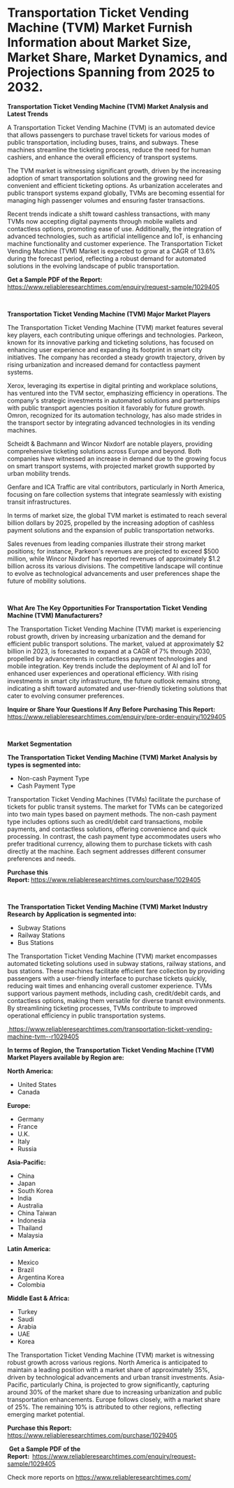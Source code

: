 <p><h1>Transportation Ticket Vending Machine (TVM) Market Furnish Information about Market Size, Market Share, Market Dynamics, and Projections Spanning from 2025 to 2032.</h1></p><p><strong>Transportation Ticket Vending Machine (TVM) Market Analysis and Latest Trends</strong></p>
<p><p>A Transportation Ticket Vending Machine (TVM) is an automated device that allows passengers to purchase travel tickets for various modes of public transportation, including buses, trains, and subways. These machines streamline the ticketing process, reduce the need for human cashiers, and enhance the overall efficiency of transport systems. </p><p>The TVM market is witnessing significant growth, driven by the increasing adoption of smart transportation solutions and the growing need for convenient and efficient ticketing options. As urbanization accelerates and public transport systems expand globally, TVMs are becoming essential for managing high passenger volumes and ensuring faster transactions. </p><p>Recent trends indicate a shift toward cashless transactions, with many TVMs now accepting digital payments through mobile wallets and contactless options, promoting ease of use. Additionally, the integration of advanced technologies, such as artificial intelligence and IoT, is enhancing machine functionality and customer experience. The Transportation Ticket Vending Machine (TVM) Market is expected to grow at a CAGR of 13.6% during the forecast period, reflecting a robust demand for automated solutions in the evolving landscape of public transportation.</p></p>
<p><strong>Get a Sample PDF of the Report:&nbsp;</strong> <a href="https://www.reliableresearchtimes.com/enquiry/request-sample/1029405?utm_campaign=2583&utm_medium=2&utm_source=Github&utm_content=ia&utm_term=21032025&utm_id=transportation-ticket-vending-machine-tvm">https://www.reliableresearchtimes.com/enquiry/request-sample/1029405</a></p>
<p>&nbsp;</p>
<p><strong>Transportation Ticket Vending Machine (TVM) Major Market Players</strong></p>
<p><p>The Transportation Ticket Vending Machine (TVM) market features several key players, each contributing unique offerings and technologies. Parkeon, known for its innovative parking and ticketing solutions, has focused on enhancing user experience and expanding its footprint in smart city initiatives. The company has recorded a steady growth trajectory, driven by rising urbanization and increased demand for contactless payment systems.</p><p>Xerox, leveraging its expertise in digital printing and workplace solutions, has ventured into the TVM sector, emphasizing efficiency in operations. The company's strategic investments in automated solutions and partnerships with public transport agencies position it favorably for future growth. Omron, recognized for its automation technology, has also made strides in the transport sector by integrating advanced technologies in its vending machines.</p><p>Scheidt & Bachmann and Wincor Nixdorf are notable players, providing comprehensive ticketing solutions across Europe and beyond. Both companies have witnessed an increase in demand due to the growing focus on smart transport systems, with projected market growth supported by urban mobility trends.</p><p>Genfare and ICA Traffic are vital contributors, particularly in North America, focusing on fare collection systems that integrate seamlessly with existing transit infrastructures. </p><p>In terms of market size, the global TVM market is estimated to reach several billion dollars by 2025, propelled by the increasing adoption of cashless payment solutions and the expansion of public transportation networks.</p><p>Sales revenues from leading companies illustrate their strong market positions; for instance, Parkeon's revenues are projected to exceed $500 million, while Wincor Nixdorf has reported revenues of approximately $1.2 billion across its various divisions. The competitive landscape will continue to evolve as technological advancements and user preferences shape the future of mobility solutions.</p></p>
<p>&nbsp;</p>
<p><strong>What Are The Key Opportunities For Transportation Ticket Vending Machine (TVM) Manufacturers?</strong></p>
<p><p>The Transportation Ticket Vending Machine (TVM) market is experiencing robust growth, driven by increasing urbanization and the demand for efficient public transport solutions. The market, valued at approximately $2 billion in 2023, is forecasted to expand at a CAGR of 7% through 2030, propelled by advancements in contactless payment technologies and mobile integration. Key trends include the deployment of AI and IoT for enhanced user experiences and operational efficiency. With rising investments in smart city infrastructure, the future outlook remains strong, indicating a shift toward automated and user-friendly ticketing solutions that cater to evolving consumer preferences.</p></p>
<p><strong>Inquire or Share Your Questions If Any Before Purchasing This Report:</strong> <a href="https://www.reliableresearchtimes.com/enquiry/pre-order-enquiry/1029405?utm_campaign=2583&utm_medium=2&utm_source=Github&utm_content=ia&utm_term=21032025&utm_id=transportation-ticket-vending-machine-tvm">https://www.reliableresearchtimes.com/enquiry/pre-order-enquiry/1029405</a></p>
<p>&nbsp;</p>
<p><strong>Market Segmentation</strong></p>
<p><strong>The Transportation Ticket Vending Machine (TVM) Market Analysis by types is segmented into:</strong></p>
<p><ul><li>Non-cash Payment Type</li><li>Cash Payment Type</li></ul></p>
<p><p>Transportation Ticket Vending Machines (TVMs) facilitate the purchase of tickets for public transit systems. The market for TVMs can be categorized into two main types based on payment methods. The non-cash payment type includes options such as credit/debit card transactions, mobile payments, and contactless solutions, offering convenience and quick processing. In contrast, the cash payment type accommodates users who prefer traditional currency, allowing them to purchase tickets with cash directly at the machine. Each segment addresses different consumer preferences and needs.</p></p>
<p><strong>Purchase this Report:&nbsp;</strong><a href="https://www.reliableresearchtimes.com/purchase/1029405?utm_campaign=2583&utm_medium=2&utm_source=Github&utm_content=ia&utm_term=21032025&utm_id=transportation-ticket-vending-machine-tvm">https://www.reliableresearchtimes.com/purchase/1029405</a></p>
<p>&nbsp;</p>
<p><strong>The Transportation Ticket Vending Machine (TVM) Market Industry Research by Application is segmented into:</strong></p>
<p><ul><li>Subway Stations</li><li>Railway Stations</li><li>Bus Stations</li></ul></p>
<p><p>The Transportation Ticket Vending Machine (TVM) market encompasses automated ticketing solutions used in subway stations, railway stations, and bus stations. These machines facilitate efficient fare collection by providing passengers with a user-friendly interface to purchase tickets quickly, reducing wait times and enhancing overall customer experience. TVMs support various payment methods, including cash, credit/debit cards, and contactless options, making them versatile for diverse transit environments. By streamlining ticketing processes, TVMs contribute to improved operational efficiency in public transportation systems.</p></p>
<p><a href="https://www.reliableresearchtimes.com/transportation-ticket-vending-machine-tvm--r1029405?utm_campaign=2583&utm_medium=2&utm_source=Github&utm_content=ia&utm_term=21032025&utm_id=transportation-ticket-vending-machine-tvm">&nbsp;https://www.reliableresearchtimes.com/transportation-ticket-vending-machine-tvm--r1029405</a></p>
<p><strong>In terms of Region, the Transportation Ticket Vending Machine (TVM) Market Players available by Region are:</strong></p>
<p>
    <p> <strong> North America: </strong>
        <ul>
            <li>United States</li>
            <li>Canada</li>
        </ul>
        </p> 
    <p> <strong> Europe: </strong>
        <ul>
            <li>Germany</li>
            <li>France</li>
            <li>U.K.</li>
            <li>Italy</li>
            <li>Russia</li>
        </ul>
        </p> 
    <p> <strong> Asia-Pacific: </strong>
        <ul>
            <li>China</li>
            <li>Japan</li>
            <li>South Korea</li>
            <li>India</li>
            <li>Australia</li>
            <li>China Taiwan</li>
            <li>Indonesia</li>
            <li>Thailand</li>
            <li>Malaysia</li>
        </ul>
        </p> 
    <p> <strong> Latin America: </strong>
        <ul>
            <li>Mexico</li>
            <li>Brazil</li>
            <li>Argentina Korea</li>
            <li>Colombia</li>
        </ul>
        </p> 
    <p> <strong> Middle East & Africa: </strong>
        <ul>
            <li>Turkey</li>
            <li>Saudi</li>
            <li>Arabia</li>
            <li>UAE</li>
            <li>Korea</li>
        </ul>
    </p>
    </p>
<p><p>The Transportation Ticket Vending Machine (TVM) market is witnessing robust growth across various regions. North America is anticipated to maintain a leading position with a market share of approximately 35%, driven by technological advancements and urban transit investments. Asia-Pacific, particularly China, is projected to grow significantly, capturing around 30% of the market share due to increasing urbanization and public transportation enhancements. Europe follows closely, with a market share of 25%. The remaining 10% is attributed to other regions, reflecting emerging market potential.</p></p>
<p><strong>Purchase this Report: </strong><a href="https://www.reliableresearchtimes.com/purchase/1029405?utm_campaign=2583&utm_medium=2&utm_source=Github&utm_content=ia&utm_term=21032025&utm_id=transportation-ticket-vending-machine-tvm">https://www.reliableresearchtimes.com/purchase/1029405</a></p>
<p>&nbsp;<strong>Get a Sample PDF of the Report:&nbsp;&nbsp;</strong><a href="https://www.reliableresearchtimes.com/enquiry/request-sample/1029405?utm_campaign=2583&utm_medium=2&utm_source=Github&utm_content=ia&utm_term=21032025&utm_id=transportation-ticket-vending-machine-tvm">https://www.reliableresearchtimes.com/enquiry/request-sample/1029405</a></p>
<p><strong></strong></p>
<p>Check more reports on <a href="https://www.reliableresearchtimes.com/?utm_campaign=2583&utm_medium=2&utm_source=Github&utm_content=ia&utm_term=21032025&utm_id=transportation-ticket-vending-machine-tvm">https://www.reliableresearchtimes.com/</a></p>